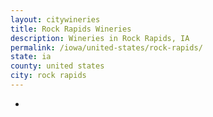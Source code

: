 ```yaml
---
layout: citywineries
title: Rock Rapids Wineries
description: Wineries in Rock Rapids, IA
permalink: /iowa/united-states/rock-rapids/
state: ia
county: united states
city: rock rapids
---
```

-
